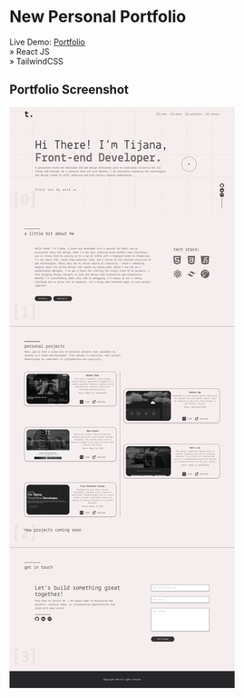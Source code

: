 <h1>New Personal Portfolio</h1>
Live Demo: <a href='https://tijanadjportfolio.vercel.app/'>Portfolio</a> <br>
» React JS <br>
» TailwindCSS


  <h2>Portfolio Screenshot</h2>


<img src='public/portfolioscreen.png'/>

